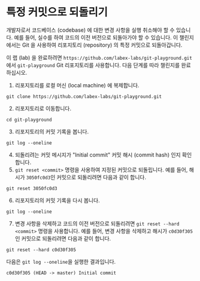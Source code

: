 # 특정 커밋으로 되돌리기

개발자로서 코드베이스 (codebase) 에 대한 변경 사항을 실행 취소해야 할 수 있습니다. 예를 들어, 실수를 하여 코드의 이전 버전으로 되돌아가야 할 수 있습니다. 이 챌린지에서는 Git 을 사용하여 리포지토리 (repository) 의 특정 커밋으로 되돌아갑니다.

이 랩 (lab) 을 완료하려면 `https://github.com/labex-labs/git-playground.git`에서 `git-playground` Git 리포지토리를 사용합니다. 다음 단계를 따라 챌린지를 완료하십시오.

1. 리포지토리를 로컬 머신 (local machine) 에 복제합니다.

```shell
git clone https://github.com/labex-labs/git-playground.git
```

2. 리포지토리로 이동합니다.

```shell
cd git-playground
```

3. 리포지토리의 커밋 기록을 봅니다.

```shell
git log --oneline
```

4. 되돌리려는 커밋 메시지가 "Initial commit" 커밋 해시 (commit hash) 인지 확인합니다.
5. `git reset <commit>` 명령을 사용하여 지정된 커밋으로 되돌립니다. 예를 들어, 해시가 `3050fc0d3`인 커밋으로 되돌리려면 다음과 같이 합니다.

```shell
git reset 3050fc0d3
```

6. 리포지토리의 커밋 기록을 다시 봅니다.

```shell
git log --oneline
```

7. 변경 사항을 삭제하고 코드의 이전 버전으로 되돌리려면 `git reset --hard <commit>` 명령을 사용합니다. 예를 들어, 변경 사항을 삭제하고 해시가 `c0d30f305`인 커밋으로 되돌리려면 다음과 같이 합니다.

```shell
git reset --hard c0d30f305
```

다음은 `git log --oneline`을 실행한 결과입니다.

```shell
c0d30f305 (HEAD -> master) Initial commit
```
